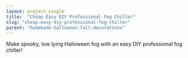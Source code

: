 ```yaml
---
layout: project_single
title:  "Cheap Easy DIY Professional Fog Chiller"
slug: "cheap-easy-diy-professional-fog-chiller"
parent: "homemade-halloween-fall-decorations"
---
```

Make spooky, low lying Halloween fog with an easy DIY professional fog chiller!